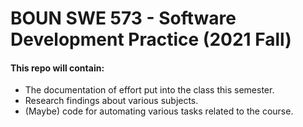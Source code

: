 # BOUN SWE 573 - Software Development Practice (2021 Fall)

#### This repo will contain:
* The documentation of effort put into the class this semester.
* Research findings about various subjects.
* (Maybe) code for automating various tasks related to the course.


